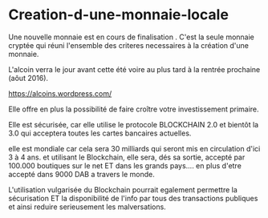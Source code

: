 # Creation-d-une-monnaie-locale

Une nouvelle monnaie est en cours de finalisation . C'est la seule monnaie cryptée qui réuni l'ensemble des criteres necessaires à la création d'une monnaie.

L'alcoin verra le jour avant cette été voire au plus tard à la rentrée prochaine (aôut 2016).

https://alcoins.wordpress.com/

Elle offre en plus la possibilité de faire croître votre investissement primaire.

Elle est sécurisée, car elle utilise le protocole BLOCKCHAIN 2.0 et bientôt la 3.0 qui acceptera toutes les cartes bancaires actuelles.

elle est mondiale car cela sera 30 milliards qui seront mis en circulation d'ici 3 à 4 ans. et utilisant le Blockchain, elle sera, dés sa sortie, accepté par 100.000 boutiques sur le net ET dans les grands pays.... en plus d'etre accepté dans 9000 DAB a travers le monde.

L'utilisation vulgarisée du Blockchain pourrait egalement permettre la sécurisation ET la disponibilité de l'info par tous des transactions publiques et ainsi reduire serieusement les malversations.



